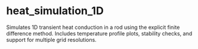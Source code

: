 # heat_simulation_1D
Simulates 1D transient heat conduction in a rod using the explicit finite difference method. Includes temperature profile plots, stability checks, and support for multiple grid resolutions.
